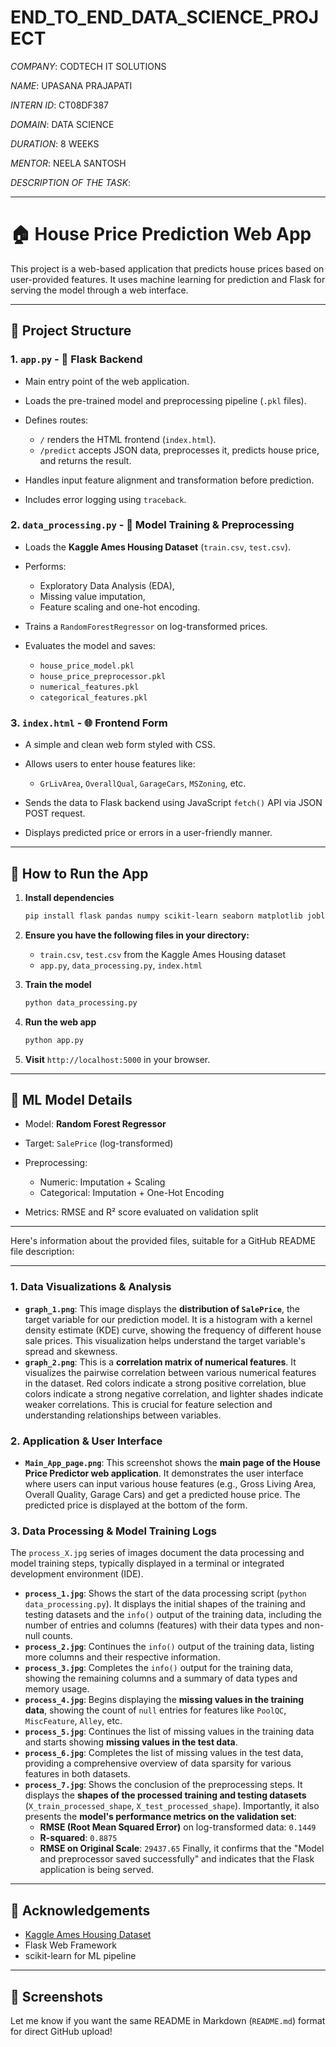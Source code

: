 # END_TO_END_DATA_SCIENCE_PROJECT

*COMPANY*: CODTECH IT SOLUTIONS

*NAME*: UPASANA PRAJAPATI

*INTERN ID*: CT08DF387

*DOMAIN*: DATA SCIENCE

*DURATION*: 8 WEEKS

*MENTOR*: NEELA SANTOSH


*DESCRIPTION OF THE TASK*:

---

# 🏠 House Price Prediction Web App

This project is a web-based application that predicts house prices based on user-provided features. It uses machine learning for prediction and Flask for serving the model through a web interface.

---

## 📁 Project Structure

### 1. `app.py` - 🔌 Flask Backend

* Main entry point of the web application.
* Loads the pre-trained model and preprocessing pipeline (`.pkl` files).
* Defines routes:

  * `/` renders the HTML frontend (`index.html`).
  * `/predict` accepts JSON data, preprocesses it, predicts house price, and returns the result.
* Handles input feature alignment and transformation before prediction.
* Includes error logging using `traceback`.

### 2. `data_processing.py` - 🧠 Model Training & Preprocessing

* Loads the **Kaggle Ames Housing Dataset** (`train.csv`, `test.csv`).
* Performs:

  * Exploratory Data Analysis (EDA),
  * Missing value imputation,
  * Feature scaling and one-hot encoding.
* Trains a `RandomForestRegressor` on log-transformed prices.
* Evaluates the model and saves:

  * `house_price_model.pkl`
  * `house_price_preprocessor.pkl`
  * `numerical_features.pkl`
  * `categorical_features.pkl`

### 3. `index.html` - 🌐 Frontend Form

* A simple and clean web form styled with CSS.
* Allows users to enter house features like:

  * `GrLivArea`, `OverallQual`, `GarageCars`, `MSZoning`, etc.
* Sends the data to Flask backend using JavaScript `fetch()` API via JSON POST request.
* Displays predicted price or errors in a user-friendly manner.

---

## 🚀 How to Run the App

1. **Install dependencies**

   ```bash
   pip install flask pandas numpy scikit-learn seaborn matplotlib joblib
   ```

2. **Ensure you have the following files in your directory:**

   * `train.csv`, `test.csv` from the Kaggle Ames Housing dataset
   * `app.py`, `data_processing.py`, `index.html`

3. **Train the model**

   ```bash
   python data_processing.py
   ```

4. **Run the web app**

   ```bash
   python app.py
   ```

5. **Visit** `http://localhost:5000` in your browser.

---

## 🧠 ML Model Details

* Model: **Random Forest Regressor**
* Target: `SalePrice` (log-transformed)
* Preprocessing:

  * Numeric: Imputation + Scaling
  * Categorical: Imputation + One-Hot Encoding
* Metrics: RMSE and R² score evaluated on validation split

---

Here's information about the provided files, suitable for a GitHub README file description:

---

### 1. Data Visualizations & Analysis

* **`graph_1.png`**: This image displays the **distribution of `SalePrice`**, the target variable for our prediction model. It is a histogram with a kernel density estimate (KDE) curve, showing the frequency of different house sale prices. This visualization helps understand the target variable's spread and skewness.
* **`graph_2.png`**: This is a **correlation matrix of numerical features**. It visualizes the pairwise correlation between various numerical features in the dataset. Red colors indicate a strong positive correlation, blue colors indicate a strong negative correlation, and lighter shades indicate weaker correlations. This is crucial for feature selection and understanding relationships between variables.

### 2. Application & User Interface

* **`Main_App_page.png`**: This screenshot shows the **main page of the House Price Predictor web application**. It demonstrates the user interface where users can input various house features (e.g., Gross Living Area, Overall Quality, Garage Cars) and get a predicted house price. The predicted price is displayed at the bottom of the form.

### 3. Data Processing & Model Training Logs

The `process_X.jpg` series of images document the data processing and model training steps, typically displayed in a terminal or integrated development environment (IDE).

* **`process_1.jpg`**: Shows the start of the data processing script (`python data_processing.py`). It displays the initial shapes of the training and testing datasets and the `info()` output of the training data, including the number of entries and columns (features) with their data types and non-null counts.
* **`process_2.jpg`**: Continues the `info()` output of the training data, listing more columns and their respective information.
* **`process_3.jpg`**: Completes the `info()` output for the training data, showing the remaining columns and a summary of data types and memory usage.
* **`process_4.jpg`**: Begins displaying the **missing values in the training data**, showing the count of `null` entries for features like `PoolQC`, `MiscFeature`, `Alley`, etc.
* **`process_5.jpg`**: Continues the list of missing values in the training data and starts showing **missing values in the test data**.
* **`process_6.jpg`**: Completes the list of missing values in the test data, providing a comprehensive overview of data sparsity for various features in both datasets.
* **`process_7.jpg`**: Shows the conclusion of the preprocessing steps. It displays the **shapes of the processed training and testing datasets** (`X_train_processed_shape`, `X_test_processed_shape`). Importantly, it also presents the **model's performance metrics on the validation set**:
    * **RMSE (Root Mean Squared Error)** on log-transformed data: `0.1449`
    * **R-squared**: `0.8875`
    * **RMSE on Original Scale**: `29437.65`
    Finally, it confirms that the "Model and preprocessor saved successfully" and indicates that the Flask application is being served.

---

## 🔖 Acknowledgements

* [Kaggle Ames Housing Dataset](https://www.kaggle.com/c/house-prices-advanced-regression-techniques)
* Flask Web Framework
* scikit-learn for ML pipeline

---

## 📸 Screenshots
Let me know if you want the same README in Markdown (`README.md`) format for direct GitHub upload!

